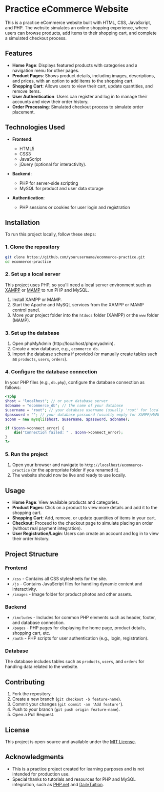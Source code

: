 # Practice eCommerce Website

This is a practice eCommerce website built with HTML, CSS, JavaScript, and PHP. The website simulates an online shopping experience, where users can browse products, add items to their shopping cart, and complete a simulated checkout process.

## Features

- **Home Page**: Displays featured products with categories and a navigation menu for other pages.
- **Product Pages**: Shows product details, including images, descriptions, and prices, with an option to add items to the shopping cart.
- **Shopping Cart**: Allows users to view their cart, update quantities, and remove items.
- **User Authentication**: Users can register and log in to manage their accounts and view their order history.
- **Order Processing**: Simulated checkout process to simulate order placement.

## Technologies Used

- **Frontend**:
  - HTML5
  - CSS3
  - JavaScript
  - jQuery (optional for interactivity).

- **Backend**:
  - PHP for server-side scripting
  - MySQL for product and user data storage

- **Authentication**:
  - PHP sessions or cookies for user login and registration

## Installation

To run this project locally, follow these steps:

### 1. Clone the repository

```bash
git clone https://github.com/yourusername/ecommerce-practice.git
cd ecommerce-practice
```

### 2. Set up a local server

This project uses PHP, so you'll need a local server environment such as [XAMPP](https://www.apachefriends.org/index.html) or [MAMP](https://www.mamp.info/en/) to run PHP and MySQL.

1. Install XAMPP or MAMP.
2. Start the Apache and MySQL services from the XAMPP or MAMP control panel.
3. Move your project folder into the `htdocs` folder (XAMPP) or the `www` folder (MAMP).

### 3. Set up the database

1. Open phpMyAdmin (http://localhost/phpmyadmin).
2. Create a new database, e.g., `ecommerce_db`.
3. Import the database schema if provided (or manually create tables such as `products`, `users`, `orders`).

### 4. Configure the database connection

In your PHP files (e.g., `db.php`), configure the database connection as follows:

```php
<?php
$host = "localhost"; // or your database server
$dbname = "ecommerce_db"; // the name of your database
$username = "root"; // your database username (usually 'root' for local setups)
$password = ""; // your database password (usually empty for XAMPP/MAMP)
$conn = new mysqli($host, $username, $password, $dbname);

if ($conn->connect_error) {
    die("Connection failed: " . $conn->connect_error);
}
?>
```

### 5. Run the project

1. Open your browser and navigate to `http://localhost/ecommerce-practice` (or the appropriate folder if you renamed it).
2. The website should now be live and ready to use locally.

## Usage

- **Home Page**: View available products and categories.
- **Product Pages**: Click on a product to view more details and add it to the shopping cart.
- **Shopping Cart**: Add, remove, or update quantities of items in your cart.
- **Checkout**: Proceed to the checkout page to simulate placing an order (without real payment integration).
- **User Registration/Login**: Users can create an account and log in to view their order history.

## Project Structure

### Frontend

- `/css` - Contains all CSS stylesheets for the site.
- `/js` - Contains JavaScript files for handling dynamic content and interactivity.
- `/images` - Image folder for product photos and other assets.

### Backend

- `/includes` - Includes for common PHP elements such as header, footer, and database connection.
- `/pages` - PHP pages for displaying the home page, product details, shopping cart, etc.
- `/auth` - PHP scripts for user authentication (e.g., login, registration).

### Database

The database includes tables such as `products`, `users`, and `orders` for handling data related to the website.

## Contributing

1. Fork the repository.
2. Create a new branch (`git checkout -b feature-name`).
3. Commit your changes (`git commit -am 'Add feature'`).
4. Push to your branch (`git push origin feature-name`).
5. Open a Pull Request.

## License

This project is open-source and available under the [MIT License](LICENSE).

## Acknowledgments

- This is a practice project created for learning purposes and is not intended for production use.
- Special thanks to tutorials and resources for PHP and MySQL integration, such as [PHP.net](https://www.php.net/) and [DailyTuition](https://www.youtube.com/@DailyTuition).
